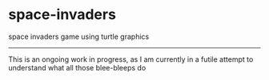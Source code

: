 <h1> space-invaders </h1>
 space invaders game using turtle graphics

---
This is an ongoing work in progress, as I am currently in a futile attempt to understand what all those blee-bleeps do

